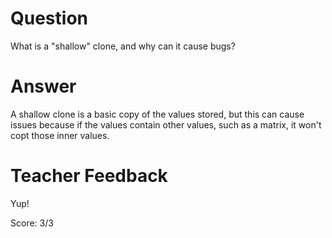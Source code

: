 # Question
What is a "shallow" clone, and why can it cause bugs?

# Answer
A shallow clone is a basic copy of the values stored, but this can cause issues because if the values contain other values, such as a matrix, it won't copt those inner values.

# Teacher Feedback

Yup!

Score: 3/3